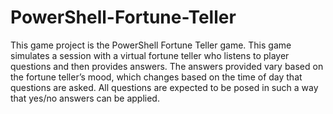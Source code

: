 # PowerShell-Fortune-Teller
This game project is the PowerShell Fortune Teller game. This game simulates a session with a virtual fortune teller who listens to player questions and then provides answers. The answers provided vary based on the fortune teller’s mood, which changes based on the time of day that questions are asked. All questions are expected to be posed in such a way that yes/no answers can be applied.
